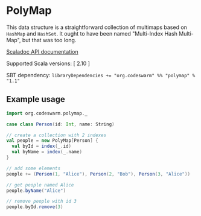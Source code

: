 PolyMap
=======

This data structure is a straightforward collection of multimaps based on `HashMap` and `HashSet`.
It ought to have been named "Multi-Index Hash Multi-Map", but that was too long.

[Scaladoc API documentation](http://codeswarm.github.com/polymap/api/1.0/index.html#org.codeswarm.polymap.package)

Supported Scala versions: [ 2.10 ]

SBT dependency:
```libraryDependencies += "org.codeswarm" %% "polymap" % "1.1"```

Example usage
-------------

```scala
import org.codeswarm.polymap._

case class Person(id: Int, name: String)

// create a collection with 2 indexes
val people = new PolyMap[Person] {
  val byId = index(_.id)
  val byName = index(_.name)
}

// add some elements
people += (Person(1, "Alice"), Person(2, "Bob"), Person(3, "Alice"))

// get people named Alice
people.byName("Alice")

// remove people with id 3
people.byId.remove(3)
```

